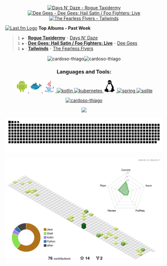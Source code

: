 <!-- lastfm -->
<p align="center"><a href="https://www.last.fm/music/Days+N%27+Daze/Rogue+Taxidermy"><img src="https://lastfm.freetls.fastly.net/i/u/64s/c0efecef795f4b95bb8bb134da2ff998.jpg" title="Days N' Daze - Rogue Taxidermy"></a> <a href="https://www.last.fm/music/Dee+Gees/Dee+Gees:+Hail+Satin+%2F+Foo+Fighters:+Live"><img src="https://lastfm.freetls.fastly.net/i/u/64s/eb2a194b8b96fc14e7ebf67daeede456.jpg" title="Dee Gees - Dee Gees: Hail Satin / Foo Fighters: Live"></a> <a href="https://www.last.fm/music/The+Fearless+Flyers/Tailwinds"><img src="https://lastfm.freetls.fastly.net/i/u/64s/a69dae76cc90581034fcbc6f1ac610c5.jpg" title="The Fearless Flyers - Tailwinds"></a> </p>

<!--START_LASTFM_ALBUMS:{"period": "7day", "rows": 10}-->
<a href="https://last.fm" target="_blank"><img src="https://user-images.githubusercontent.com/17434202/215290617-e793598d-d7c9-428f-9975-156db1ba89cc.svg" alt="Last.fm Logo" width="18" height="13"/></a> **Top Albums - Past Week**

> `1 ▶️` ∙ **[Rogue Taxidermy](https://www.last.fm/music/Days+N%27+Daze/Rogue+Taxidermy)** - [Days N' Daze](https://www.last.fm/music/Days+N%27+Daze)<br/>
> `1 ▶️` ∙ **[Dee Gees: Hail Satin / Foo Fighters: Live](https://www.last.fm/music/Dee+Gees/Dee+Gees:+Hail+Satin+%2F+Foo+Fighters:+Live)** - [Dee Gees](https://www.last.fm/music/Dee+Gees)<br/>
> `1 ▶️` ∙ **[Tailwinds](https://www.last.fm/music/The+Fearless+Flyers/Tailwinds)** - [The Fearless Flyers](https://www.last.fm/music/The+Fearless+Flyers)<br/>
<!--END_LASTFM_ALBUMS-->

<p align="center"><img align="center" src="https://github-readme-stats-nine-kohl.vercel.app/api?username=cardoso-thiago&show_icons=true&locale=en&theme=gotham&hide=issues,contribs" alt="cardoso-thiago" /><img align="center" src="https://github-readme-stats-nine-kohl.vercel.app/api/top-langs?username=cardoso-thiago&show_icons=true&locale=en&layout=compact&theme=gotham" alt="cardoso-thiago" /></p>

<h3 align="center">Languages and Tools:</h3>
<p align="center"> <a href="https://developer.android.com" target="_blank"> <img src="https://github.com/devicons/devicon/blob/master/icons/android/android-original.svg" alt="android" width="40" height="40"/> </a> <a href="https://www.docker.com/" target="_blank"> <img src="https://github.com/devicons/devicon/blob/master/icons/docker/docker-original.svg" alt="docker" width="40" height="40"/> </a> <a href="https://www.java.com" target="_blank"> <img src="https://github.com/devicons/devicon/blob/master/icons/java/java-original.svg" alt="java" width="40" height="40"/> </a> <a href="https://kotlinlang.org" target="_blank"> <img src="https://www.vectorlogo.zone/logos/kotlinlang/kotlinlang-icon.svg" alt="kotlin" width="40" height="40"/> </a> <a href="https://kubernetes.io" target="_blank"> <img src="https://www.vectorlogo.zone/logos/kubernetes/kubernetes-icon.svg" alt="kubernetes" width="40" height="40"/> </a> <a href="https://www.linux.org/" target="_blank"> <img src="https://github.com/devicons/devicon/blob/master/icons/linux/linux-plain.svg" alt="linux" width="40" height="40"/> </a> <a href="https://spring.io/" target="_blank"> <img src="https://www.vectorlogo.zone/logos/springio/springio-icon.svg" alt="spring" width="40" height="40"/> </a> <a href="https://www.sqlite.org/" target="_blank"> <img src="https://www.vectorlogo.zone/logos/sqlite/sqlite-icon.svg" alt="sqlite" width="40" height="40"/> </a> </p>

<p align="center"> <a href="https://github.com/ryo-ma/github-profile-trophy"><img src="https://github-profile-trophy.vercel.app/?username=cardoso-thiago&column=7" alt="cardoso-thiago" /></a> </p>

<!--START_SECTION:comicstrip-->
<p align="center">
 <a href="https://xkcd.com/">
 <img src="https://imgs.xkcd.com/comics/earth.png" />
</a>
</p>
<!--END_SECTION:comicstrip-->

![](https://github.com/cardoso-thiago/cardoso-thiago/raw/output/github-snake.svg)

![](profile-3d-contrib/profile-green-animate.svg)
